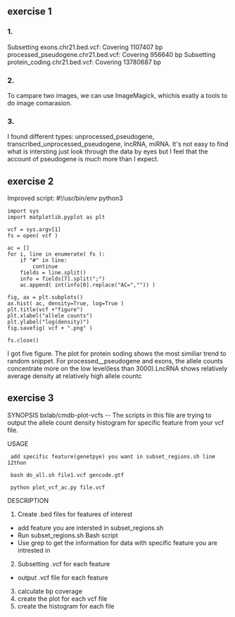 ## exercise 1

### 1.  
Subsetting exons.chr21.bed.vcf: Covering 1107407 bp
processed_pseudogene.chr21.bed.vcf: Covering 956640 bp
Subsetting protein_coding.chr21.bed.vcf: Covering 13780687 bp

### 2. 
To campare two images, we can use ImageMagick, whichis exatly a tools to do image comarasion.

### 3. 
I found different types: unprocessed_pseudogene, transcribed_unprocessed_pseudogene, lncRNA, miRNA. It's not easy to find what is intersting just look through the data by eyes but I feel that the account of pseudogene is much more than I expect.




## exercise 2
Improved script: 
	#!/usr/bin/env python3

	import sys
	import matplotlib.pyplot as plt

	vcf = sys.argv[1]
	fs = open( vcf )

	ac = []
	for i, line in enumerate( fs ):
	    if "#" in line:
	        continue
	    fields = line.split()
	    info = fields[7].split(";")
	    ac.append( int(info[0].replace("AC=","")) )

	fig, ax = plt.subplots()
	ax.hist( ac, density=True, log=True )
	plt.title(vcf +"figure")
	plt.xlabel("allele counts")
	plt.ylabel("log(density)")
	fig.savefig( vcf + ".png" )

	fs.close()

I got five figure. The plot for protein soding shows the most similiar trend to random snippet. For processed__pseudogene and exons, the allele counts concentrate more on the low level(less than 3000).LncRNA shows relatively average density at relatively high allele countc

## exercise 3
SYNOPSIS
     bxlab/cmdb-plot-vcfs -- The scripts in this file are trying to output the allele count density histogram for specific feature from your vcf file.

USAGE 

     add specific feature(genetpye) you want in subset_regions.sh line 12thon 
     
     bash do_all.sh file1.vcf gencode.gtf
     
     python plot_vcf_ac.py file.vcf

 DESCRIPTION
1. Create .bed files for features of interest
- add feature you are intersted in subset_regions.sh
- Run subset_regions.sh Bash script
- Use grep to get the information for data with specific feature you are intrested in

2. Subsetting .vcf for each feature
- output .vcf file for each feature
3. calculate bp coverage 
4. create the plot for each vcf file
5. create the histogram for each file
